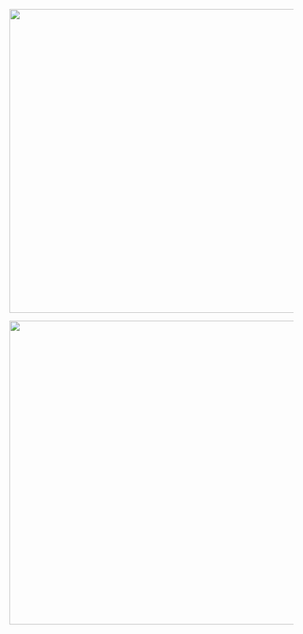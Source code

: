 <p align="center">
  <img length="539" width="539" src= "https://miro.medium.com/v2/resize:fit:436/format:webp/1*HIH--Y1BpKGjJ6pjHMUm4w.jpeg">
</p>

<p align="center">
  <img length="539" width="539" src= "https://github.com/user-attachments/assets/476229f4-2d91-4bbd-9fdb-13f7a8f605e9">
</p>
